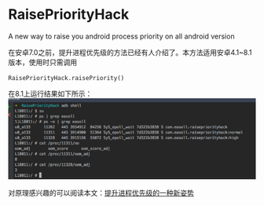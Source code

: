 # RaisePriorityHack
A new way to raise you android process priority on all android version

在安卓7.0之前，提升进程优先级的方法已经有人介绍了。本方法适用安卓4.1~8.1版本，使用时只需调用
```
RaisePriorityHack.raisePriority()
```
在8.1上运行结果如下所示：
![运行结果](./result.png)  

对原理感兴趣的可以阅读本文：[提升进程优先级的一种新姿势](https://easoll.github.io/2018/05/19/%E6%8F%90%E5%8D%87%E8%BF%9B%E7%A8%8B%E4%BC%98%E5%85%88%E7%BA%A7%E7%9A%84%E4%B8%80%E7%A7%8D%E6%96%B0%E5%A7%BF%E5%8A%BF/)
